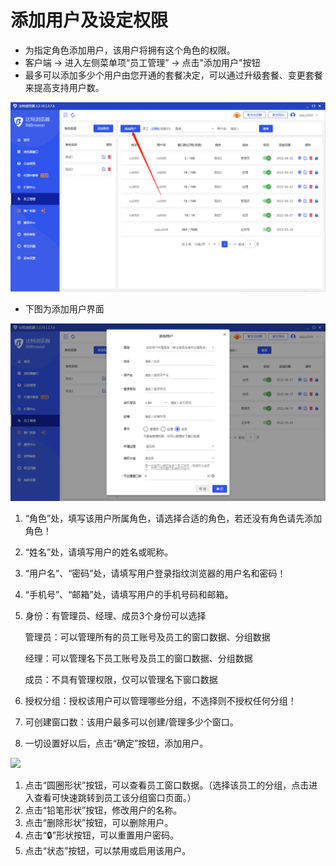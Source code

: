 # 添加用户及设定权限

* 为指定角色添加用户，该用户将拥有这个角色的权限。
* 客户端 -> 进入左侧菜单项“员工管理” ->  点击"添加用户"按钮
* 最多可以添加多少个用户由您开通的套餐决定，可以通过升级套餐、变更套餐来提高支持用户数。

![](<../../.gitbook/assets/1 (35).png>)

* 下图为添加用户界面

![](<../../.gitbook/assets/1 (36).png>)

1. “角色”处，填写该用户所属角色，请选择合适的角色，若还没有角色请先添加角色！
2. “姓名”处，请填写用户的姓名或昵称。
3. “用户名”、“密码”处，请填写用户登录指纹浏览器的用户名和密码！
4. “手机号”、“邮箱”处，请填写用户的手机号码和邮箱。
5.  身份：有管理员、经理、成员3个身份可以选择

    管理员：可以管理所有的员工账号及员工的窗口数据、分组数据

    经理：可以管理名下员工账号及员工的窗口数据、分组数据

    成员：不具有管理权限，仅可以管理名下窗口数据
6. 授权分组：授权该用户可以管理哪些分组，不选择则不授权任何分组！
7. 可创建窗口数：该用户最多可以创建/管理多少个窗口。
8. 一切设置好以后，点击“确定”按钮，添加用户。

![](<../../.gitbook/assets/企11 (5).png>)

1. 点击“圆圈形状”按钮，可以查看员工窗口数据。（选择该员工的分组，点击进入查看可快速跳转到员工该分组窗口页面。）
2. 点击“铅笔形状”按钮，修改用户的名称。
3. 点击“删除形状”按钮，可以删除用户。
4. 点击“🔒”形状按钮，可以重置用户密码。
5. 点击“状态”按钮，可以禁用或启用该用户。

